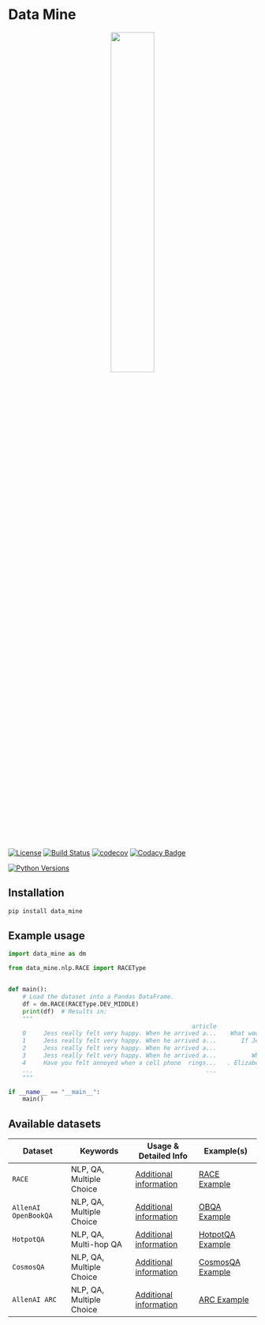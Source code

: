 # Data Mine

<p align="center">
  <img width="42%" height="42%" src="https://github.com/SebiSebi/DataMine/blob/master/images/logo/goldmine_logo_v1.png">
</p>

[![License](https://img.shields.io/badge/License-Apache%202.0-blue.svg)](https://github.com/SebiSebi/DataMine/blob/master/LICENSE)
[![Build Status](https://travis-ci.com/SebiSebi/DataMine.svg?branch=master)](https://travis-ci.com/github/SebiSebi/DataMine)
[![codecov](https://codecov.io/gh/SebiSebi/DataMine/branch/master/graph/badge.svg)](https://codecov.io/gh/SebiSebi/DataMine)
[![Codacy Badge](https://api.codacy.com/project/badge/Grade/95f452694b2644ca9f30f5d39379de91)](https://www.codacy.com/manual/SebiSebi/DataMine?utm_source=github.com&amp;utm_medium=referral&amp;utm_content=SebiSebi/DataMine&amp;utm_campaign=Badge_Grade)

[![Python Versions](https://img.shields.io/badge/python-2.7%20%7C%203.5%20%7C%203.6%20%7C%203.7%20%7C%203.8-blue)](https://pypi.org/project/data-mine/)


Installation
------------

```bash
pip install data_mine
```


Example usage
-------------

```python
import data_mine as dm

from data_mine.nlp.RACE import RACEType


def main():
    # Load the dataset into a Pandas DataFrame.
    df = dm.RACE(RACEType.DEV_MIDDLE)
    print(df)  # Results in:
    """
                                                    article                                           question                                            answers correct                id
    0     Jess really felt very happy. When he arrived a...    What would happen if Cindy told Jess the truth?  [Jess would go on the camping trip himself., J...       C  1-middle2414.txt
    1     Jess really felt very happy. When he arrived a...       If Jess really bought a sleeping bag,   _  .  [everyone else would also buy one, He would ha...       B  2-middle2414.txt
    2     Jess really felt very happy. When he arrived a...                      From the story we know   _  .  [everybody would go camping in the class, Jess...       B  3-middle2414.txt
    3     Jess really felt very happy. When he arrived a...          Which is the best title for this passage?  [Jess and His School, Jess and His Friends, An...       C  4-middle2414.txt
    4     Have you felt annoyed when a cell phone  rings...   . Elizabeth Lorris Ritter is worried that   _  .  [students are not allowed to bring cellphones,...       A   1-middle758.txt
    ...                                                 ...                                                ...                                                ...     ...               ...
    """

if __name__ == "__main__":
    main()
```


Available datasets
------------------

| Dataset               | Keywords                   | Usage & Detailed Info                   | Example(s)                              |
| --------------------- | -------------------------- | --------------------------------------- | --------------------------------------- |
| `RACE`                | NLP, QA, Multiple Choice   | [Additional information][RACE-Home]     | [RACE Example][RACE-Example-1]          |
| `AllenAI OpenBookQA`  | NLP, QA, Multiple Choice   | [Additional information][OBQA-Home]     | [OBQA Example][OBQA-Example-1]          |
| `HotpotQA`            | NLP, QA, Multi-hop QA      | [Additional information][HotpotQA-Home] | [HotpotQA Example][HotpotQA-Example-1]  |
| `CosmosQA`            | NLP, QA, Multiple Choice   | [Additional information][CosmosQA-Home] | [CosmosQA Example][CosmosQA-Example-1]  |
| `AllenAI ARC`         | NLP, QA, Multiple Choice   | [Additional information][ARC-Home]      | [ARC Example][ARC-Example-1]            |





[RACE-Home]: https://github.com/SebiSebi/DataMine/tree/master/data_mine/nlp/RACE
[RACE-Example-1]: https://github.com/SebiSebi/DataMine/blob/master/examples/nlp/RACE/simple.py
[OBQA-Home]: https://github.com/SebiSebi/DataMine/tree/master/data_mine/nlp/allen_ai_obqa
[OBQA-Example-1]: https://github.com/SebiSebi/DataMine/blob/master/examples/nlp/allen_ai_obqa/simple.py
[HotpotQA-Home]: https://github.com/SebiSebi/DataMine/tree/master/data_mine/nlp/hotpot_qa
[HotpotQA-Example-1]: https://github.com/SebiSebi/DataMine/blob/master/examples/nlp/hotpot_qa/simple.py
[CosmosQA-Home]: https://github.com/SebiSebi/DataMine/tree/master/data_mine/nlp/cosmos_qa
[CosmosQA-Example-1]: https://github.com/SebiSebi/DataMine/blob/master/examples/nlp/cosmos_qa/simple.py
[ARC-Home]: https://github.com/SebiSebi/DataMine/tree/master/data_mine/nlp/allen_ai_arc
[ARC-Example-1]: https://github.com/SebiSebi/DataMine/blob/master/examples/nlp/allen_ai_arc/simple.py
